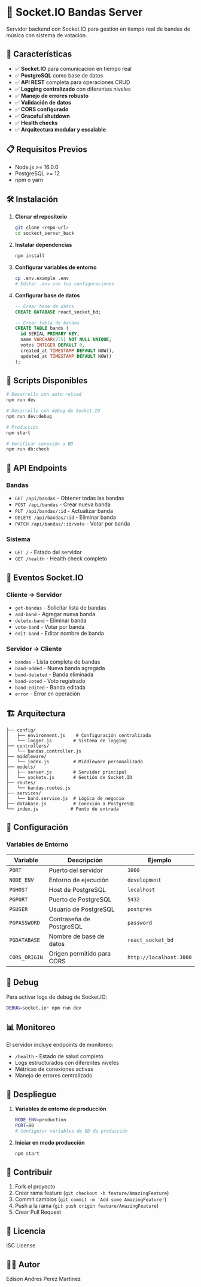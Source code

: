 # 🎸 Socket.IO Bandas Server

Servidor backend con Socket.IO para gestión en tiempo real de bandas de música con sistema de votación.

## 🚀 Características

- ✅ **Socket.IO** para comunicación en tiempo real
- ✅ **PostgreSQL** como base de datos
- ✅ **API REST** completa para operaciones CRUD
- ✅ **Logging centralizado** con diferentes niveles
- ✅ **Manejo de errores robusto**
- ✅ **Validación de datos**
- ✅ **CORS configurado**
- ✅ **Graceful shutdown**
- ✅ **Health checks**
- ✅ **Arquitectura modular y escalable**

## 📋 Requisitos Previos

- Node.js >= 16.0.0
- PostgreSQL >= 12
- npm o yarn

## 🛠️ Instalación

1. **Clonar el repositorio**
   ```bash
   git clone <repo-url>
   cd sockect_server_back
   ```

2. **Instalar dependencias**
   ```bash
   npm install
   ```

3. **Configurar variables de entorno**
   ```bash
   cp .env.example .env
   # Editar .env con tus configuraciones
   ```

4. **Configurar base de datos**
   ```sql
   -- Crear base de datos
   CREATE DATABASE react_socket_bd;
   
   -- Crear tabla de bandas
   CREATE TABLE bands (
     id SERIAL PRIMARY KEY,
     name VARCHAR(255) NOT NULL UNIQUE,
     votes INTEGER DEFAULT 0,
     created_at TIMESTAMP DEFAULT NOW(),
     updated_at TIMESTAMP DEFAULT NOW()
   );
   ```

## 🚦 Scripts Disponibles

```bash
# Desarrollo con auto-reload
npm run dev

# Desarrollo con debug de Socket.IO
npm run dev:debug

# Producción
npm start

# Verificar conexión a BD
npm run db:check
```

## 📡 API Endpoints

### Bandas
- `GET /api/bandas` - Obtener todas las bandas
- `POST /api/bandas` - Crear nueva banda
- `PUT /api/bandas/:id` - Actualizar banda
- `DELETE /api/bandas/:id` - Eliminar banda
- `PATCH /api/bandas/:id/vote` - Votar por banda

### Sistema
- `GET /` - Estado del servidor
- `GET /health` - Health check completo

## 🔌 Eventos Socket.IO

### Cliente → Servidor
- `get-bandas` - Solicitar lista de bandas
- `add-band` - Agregar nueva banda
- `delete-band` - Eliminar banda
- `vote-band` - Votar por banda
- `edit-band` - Editar nombre de banda

### Servidor → Cliente
- `bandas` - Lista completa de bandas
- `band-added` - Nueva banda agregada
- `band-deleted` - Banda eliminada
- `band-voted` - Voto registrado
- `band-edited` - Banda editada
- `error` - Error en operación

## 🏗️ Arquitectura

```
├── config/
│   ├── environment.js    # Configuración centralizada
│   └── logger.js        # Sistema de logging
├── controllers/
│   └── bandas.controller.js
├── middleware/
│   └── index.js         # Middleware personalizado
├── models/
│   ├── server.js        # Servidor principal
│   └── sockets.js       # Gestión de Socket.IO
├── routes/
│   └── bandas.routes.js
├── services/
│   └── band.service.js  # Lógica de negocio
├── database.js          # Conexión a PostgreSQL
└── index.js            # Punto de entrada
```

## 🔧 Configuración

### Variables de Entorno

| Variable | Descripción | Ejemplo |
|----------|-------------|---------|
| `PORT` | Puerto del servidor | `3000` |
| `NODE_ENV` | Entorno de ejecución | `development` |
| `PGHOST` | Host de PostgreSQL | `localhost` |
| `PGPORT` | Puerto de PostgreSQL | `5432` |
| `PGUSER` | Usuario de PostgreSQL | `postgres` |
| `PGPASSWORD` | Contraseña de PostgreSQL | `password` |
| `PGDATABASE` | Nombre de base de datos | `react_socket_bd` |
| `CORS_ORIGIN` | Origen permitido para CORS | `http://localhost:3000` |

## 🐛 Debug

Para activar logs de debug de Socket.IO:
```bash
DEBUG=socket.io* npm run dev
```

## 📊 Monitoreo

El servidor incluye endpoints de monitoreo:

- `/health` - Estado de salud completo
- Logs estructurados con diferentes niveles
- Métricas de conexiones activas
- Manejo de errores centralizado

## 🚀 Despliegue

1. **Variables de entorno de producción**
   ```bash
   NODE_ENV=production
   PORT=80
   # Configurar variables de BD de producción
   ```

2. **Iniciar en modo producción**
   ```bash
   npm start
   ```

## 🤝 Contribuir

1. Fork el proyecto
2. Crear rama feature (`git checkout -b feature/AmazingFeature`)
3. Commit cambios (`git commit -m 'Add some AmazingFeature'`)
4. Push a la rama (`git push origin feature/AmazingFeature`)
5. Crear Pull Request

## 📝 Licencia

ISC License

## 👨‍💻 Autor

Edison Andres Perez Martinez
